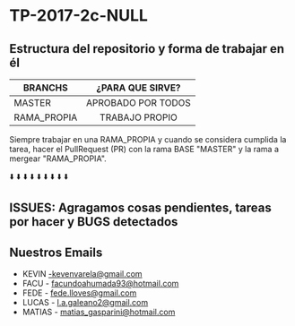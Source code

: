 # TP-2017-2c-NULL

## Estructura del repositorio y forma de trabajar en él

| BRANCHS       | ¿PARA QUE SIRVE?|
| ------------- |:-------------:|
| MASTER      | APROBADO POR TODOS |
| RAMA_PROPIA | TRABAJO PROPIO|

Siempre trabajar en una RAMA_PROPIA y cuando se considera cumplida la tarea, hacer el PullRequest (PR) con la rama BASE "MASTER" y la rama a mergear "RAMA_PROPIA".

:arrow_down:   :arrow_down:   :arrow_down:    :arrow_down:   :arrow_down:   :arrow_down:   :arrow_down:   :arrow_down:   :arrow_down:

## ISSUES: Agragamos cosas pendientes, tareas por hacer y BUGS detectados

## Nuestros Emails

* KEVIN -kevenvarela@gmail.com
* FACU - facundoahumada93@hotmail.com
* FEDE - fede.lloves@gmail.com
* LUCAS - l.a.galeano2@gmail.com
* MATIAS - matias_gasparini@hotmail.com
